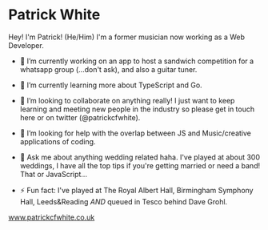 # Patrick White

Hey! I'm Patrick! (He/Him) I'm a former musician now working as a Web Developer. 

- 🔭 I’m currently working on an app to host a sandwich competition for a whatsapp group (...don't ask), and also a guitar tuner.

- 🌱 I’m currently learning more about TypeScript and Go.

- 👯 I’m looking to collaborate on anything really! I just want to keep learning and meeting new people in the industry so please get in touch here or on twitter (@patrickcfwhite).

- 🤔 I’m looking for help with the overlap between JS and Music/creative applications of coding.

- 💬 Ask me about anything wedding related haha. I've played at about 300 weddings, I have all the top tips if you're getting married or need a band! That or JavaScript...

- ⚡ Fun fact: I've played at The Royal Albert Hall, Birmingham Symphony Hall, Leeds&Reading *AND* queued in Tesco behind Dave Grohl.


www.patrickcfwhite.co.uk

<!--
**patrickcfwhite/patrickcfwhite** is a ✨ _special_ ✨ repository because its `README.md` (this file) appears on your GitHub profile.

Here are some ideas to get you started:

- 🔭 I’m currently working on ...
- 🌱 I’m currently learning ...
- 👯 I’m looking to collaborate on ...
- 🤔 I’m looking for help with ...
- 💬 Ask me about ...
- 📫 How to reach me: ...
- 😄 Pronouns: ...
- ⚡ Fun fact: ...
-->
